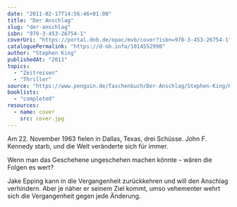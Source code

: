 ```yaml
---
date: "2011-02-17T14:56:46+01:00"
title: "Der Anschlag"
slug: "der-anschlag"
isbn: "978-3-453-26754-1"
coverUri: "https://portal.dnb.de/opac/mvb/cover?isbn=978-3-453-26754-1"
cataloguePermalink: "https://d-nb.info/1014552990"
author: "Stephen King"
publishedAt: "2011"
topics:
  - "Zeitreisen"
  - "Thriller"
source: "https://www.penguin.de/Taschenbuch/Der-Anschlag/Stephen-King/Heyne/e600973.rhd"
booklists:
  - "completed"
resources:
  - name: cover
    src: cover.jpg
---
```

Am 22. November 1963 fielen in Dallas, Texas, drei Schüsse. John F. Kennedy 
starb, und die Welt veränderte sich für immer.

Wenn man das Geschehene ungeschehen machen könnte – wären die Folgen es wert?

Jake Epping kann in die Vergangenheit zurückkehren und will den Anschlag 
verhindern. Aber je näher er seinem Ziel kommt, umso vehementer wehrt sich die 
Vergangenheit gegen jede Änderung.